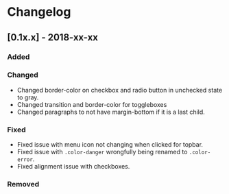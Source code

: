 # Changelog

## [0.1x.x] - 2018-xx-xx

### Added

### Changed

- Changed border-color on checkbox and radio button in unchecked state to gray.
- Changed transition and border-color for toggleboxes
- Changed paragraphs to not have margin-bottom if it is a last child.

### Fixed

- Fixed issue with menu icon not changing when clicked for topbar.
- Fixed issue with `.color-danger` wrongfully being renamed to `.color-error`.
- Fixed alignment issue with checkboxes.

### Removed
